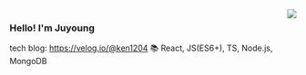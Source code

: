 <img align='right' src="https://github-readme-stats.vercel.app/api?username=tTab1204&show_icons=true&theme=tokyonight" />

### Hello! I'm Juyoung
tech blog: https://velog.io/@ken1204
📚  React, JS(ES6+), TS, Node.js, MongoDB



